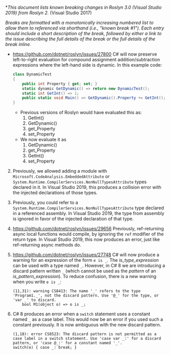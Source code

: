 **This document lists known breaking changes in Roslyn 3.0 (Visual Studio 2019) from Roslyn 2.* (Visual Studio 2017)

*Breaks are formatted with a monotonically increasing numbered list to allow them to referenced via shorthand (i.e., "known break #1").
Each entry should include a short description of the break, followed by either a link to the issue describing the full details of the break or the full details of the break inline.*

- https://github.com/dotnet/roslyn/issues/27800 C# will now preserve left-to-right evaluation for compound assignment addition/subtraction expressions where the left-hand side is dynamic. In this example code:
    ``` C#
    class DynamicTest
    {
        public int Property { get; set; }
        static dynamic GetDynamic() => return new DynamicTest();
        static int GetInt() => 1;
        public static void Main() => GetDynamic().Property += GetInt();
    }
    ```
  - Previous versions of Roslyn would have evaluated this as:
    1. GetInt()
    2. GetDynamic()
    3. get_Property
    4. set_Property
  - We now evaluate it as
    1. GetDynamic()
    2. get_Property
    3. GetInt()
    4. set_Property

2. Previously, we allowed adding a module with `Microsoft.CodeAnalysis.EmbeddedAttribute` or `System.Runtime.CompilerServices.NonNullTypesAttribute` types declared in it.
    In Visual Studio 2019, this produces a collision error with the injected declarations of those types.

3. Previously, you could refer to a `System.Runtime.CompilerServices.NonNullTypesAttribute` type declared in a referenced assembly.
    In Visual Studio 2019, the type from assembly is ignored in favor of the injected declaration of that type.

4. https://github.com/dotnet/roslyn/issues/29656 Previously, ref-returning async local functions would compile, by ignoring the `ref` modifier of the return type.
    In Visual Studio 2019, this now produces an error, just like ref-returning async methods do.



5. https://github.com/dotnet/roslyn/issues/27748 C# will now produce a warning for an expression of the form `e is _`. The *is_type_expression* can be used with a type named `_`. However, in C# 8 we are introducing a discard pattern written `_` (which cannot be used as the *pattern* of an *is_pattern_expression*). To reduce confusion, there is a new warning when you write `e is _`:

    ``` none
    (11,31): warning CS8413: The name '_' refers to the type 'Program1._', not the discard pattern. Use '@_' for the type, or 'var _' to discard.
        bool M1(object o) => o is _;
    ```

6. C# 8 produces an error when a `switch` statement uses a constant named `_` as a case label. This would now be an error if you used such a constant previously. It is now ambiguous with the new discard pattern.

    ``` none
    (1,18): error CS8523: The discard pattern is not permitted as a case label in a switch statement. Use 'case var _:' for a discard pattern, or 'case @_:' for a constant named '_'.
    switch(e) { case _: break; }
    ```
